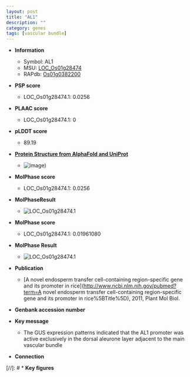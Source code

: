 ```yaml
---
layout: post
title: "AL1"
description: ""
category: genes
tags: [vascular bundle]
---
```


* **Information**  
    + Symbol: AL1  
    + MSU: [LOC_Os01g28474](http://rice.plantbiology.msu.edu/cgi-bin/ORF_infopage.cgi?orf=LOC_Os01g28474)  
    + RAPdb: [Os01g0382200](http://rapdb.dna.affrc.go.jp/viewer/gbrowse_details/irgsp1?name=Os01g0382200)  

* **PSP score**  
    + LOC_Os01g28474.1: 0.0256 

* **PLAAC score**  
    + LOC_Os01g28474.1: 0 

* **pLDDT score**
    + 89.19

* **[Protein Structure from AlphaFold and UniProt](https://www.uniprot.org/uniprotkb/Q0JMM4/entry#structure)**
    + ![image](https://ricepsp.github.io/images/Q0/AF-Q0JMM4-F1.png))

* **MolPhase score**
    + LOC_Os01g28474.1: 0.0256

* **MolPhaseResult**
    + ![LOC_Os01g28474.1](https://ricepsp.github.io/pictures/LOC_Os01g/LOC_Os01g28474.1.png)

* **MolPhase score**
    + LOC_Os01g28474.1: 0.01961080

* **MolPhase Result**
    + ![LOC_Os01g28474.1](https://304243504.github.io/Pictures/LOC_Os01g/LOC_Os01g28474.1.png)

* **Publication**  
    + [A novel endosperm transfer cell-containing region-specific gene and its promoter in rice](http://www.ncbi.nlm.nih.gov/pubmed?term=A novel endosperm transfer cell-containing region-specific gene and its promoter in rice%5BTitle%5D), 2011, Plant Mol Biol.

* **Genbank accession number**  

* **Key message**  
    + The GUS expression patterns indicated that the AL1 promoter was active exclusively in the dorsal aleurone layer adjacent to the main vascular bundle

* **Connection**  

[//]: # * **Key figures**  


